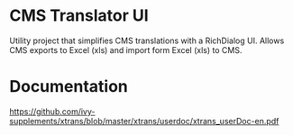 # CMS Translator UI
Utility project that simplifies CMS translations with a RichDialog UI.
Allows CMS exports to Excel (xls) and import form Excel (xls) to CMS.

# Documentation
https://github.com/ivy-supplements/xtrans/blob/master/xtrans/userdoc/xtrans_userDoc-en.pdf
